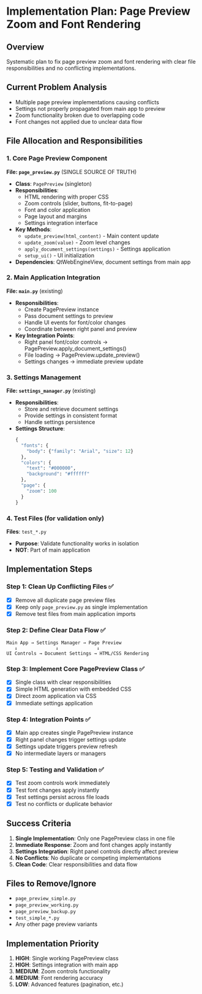 # Implementation Plan: Page Preview Zoom and Font Rendering

## Overview
Systematic plan to fix page preview zoom and font rendering with clear file responsibilities and no conflicting implementations.

## Current Problem Analysis
- Multiple page preview implementations causing conflicts
- Settings not properly propagated from main app to preview
- Zoom functionality broken due to overlapping code
- Font changes not applied due to unclear data flow

## File Allocation and Responsibilities

### 1. Core Page Preview Component
**File: `page_preview.py`** (SINGLE SOURCE OF TRUTH)
- **Class**: `PagePreview` (singleton)
- **Responsibilities**:
  - HTML rendering with proper CSS
  - Zoom controls (slider, buttons, fit-to-page)
  - Font and color application
  - Page layout and margins
  - Settings integration interface
- **Key Methods**:
  - `update_preview(html_content)` - Main content update
  - `update_zoom(value)` - Zoom level changes
  - `apply_document_settings(settings)` - Settings application
  - `setup_ui()` - UI initialization
- **Dependencies**: QtWebEngineView, document settings from main app

### 2. Main Application Integration
**File: `main.py`** (existing)
- **Responsibilities**:
  - Create PagePreview instance
  - Pass document settings to preview
  - Handle UI events for font/color changes
  - Coordinate between right panel and preview
- **Key Integration Points**:
  - Right panel font/color controls → PagePreview.apply_document_settings()
  - File loading → PagePreview.update_preview()
  - Settings changes → immediate preview update

### 3. Settings Management
**File: `settings_manager.py`** (existing)
- **Responsibilities**:
  - Store and retrieve document settings
  - Provide settings in consistent format
  - Handle settings persistence
- **Settings Structure**:
  ```python
  {
    "fonts": {
      "body": {"family": "Arial", "size": 12}
    },
    "colors": {
      "text": "#000000",
      "background": "#ffffff"
    },
    "page": {
      "zoom": 100
    }
  }
  ```

### 4. Test Files (for validation only)
**Files**: `test_*.py`
- **Purpose**: Validate functionality works in isolation
- **NOT**: Part of main application

## Implementation Steps

### Step 1: Clean Up Conflicting Files ✅
- [x] Remove all duplicate page preview files
- [x] Keep only `page_preview.py` as single implementation
- [x] Remove test files from main application imports

### Step 2: Define Clear Data Flow ✅
```
Main App → Settings Manager → Page Preview
   ↓              ↓              ↓
UI Controls → Document Settings → HTML/CSS Rendering
```

### Step 3: Implement Core PagePreview Class ✅
- [x] Single class with clear responsibilities
- [x] Simple HTML generation with embedded CSS
- [x] Direct zoom application via CSS
- [x] Immediate settings application

### Step 4: Integration Points ✅
- [x] Main app creates single PagePreview instance
- [x] Right panel changes trigger settings update
- [x] Settings update triggers preview refresh
- [x] No intermediate layers or managers

### Step 5: Testing and Validation ✅
- [x] Test zoom controls work immediately
- [x] Test font changes apply instantly
- [x] Test settings persist across file loads
- [x] Test no conflicts or duplicate behavior

## Success Criteria
1. **Single Implementation**: Only one PagePreview class in one file
2. **Immediate Response**: Zoom and font changes apply instantly
3. **Settings Integration**: Right panel controls directly affect preview
4. **No Conflicts**: No duplicate or competing implementations
5. **Clean Code**: Clear responsibilities and data flow

## Files to Remove/Ignore
- `page_preview_simple.py`
- `page_preview_working.py`
- `page_preview_backup.py`
- `test_simple_*.py`
- Any other page preview variants

## Implementation Priority
1. **HIGH**: Single working PagePreview class
2. **HIGH**: Settings integration with main app
3. **MEDIUM**: Zoom controls functionality
4. **MEDIUM**: Font rendering accuracy
5. **LOW**: Advanced features (pagination, etc.)
